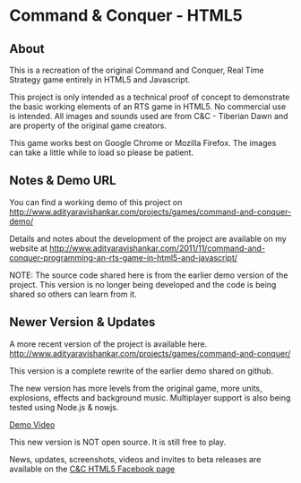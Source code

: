 Command &amp; Conquer - HTML5
=============================

## About

This is a recreation of the original Command and Conquer, Real Time Strategy game entirely in HTML5 and Javascript.

This project is only intended as a technical proof of concept to demonstrate the basic working elements of an RTS game in HTML5. No commercial use is intended. All images and sounds used are from C&C - Tiberian Dawn and are property of the original game creators.

This game works best on Google Chrome or Mozilla Firefox. The images can take a little while to load so please be patient.

## Notes & Demo URL

You can find a working demo of this project on http://www.adityaravishankar.com/projects/games/command-and-conquer-demo/

Details and notes about the development of the project are available on my website at http://www.adityaravishankar.com/2011/11/command-and-conquer-programming-an-rts-game-in-html5-and-javascript/

NOTE: The source code shared here is from the earlier demo version of the project. This version is no longer being developed and the code is being shared so others can learn from it.

## Newer Version & Updates

A more recent version of the project is available here. http://www.adityaravishankar.com/projects/games/command-and-conquer/

This version is a complete rewrite of the earlier demo shared on github.

The new version has more levels from the original game, more units, explosions, effects and background music. Multiplayer support is also being tested using Node.js & nowjs. 

[Demo Video](http://www.youtube.com/watch?v=HTZCMxNtloQ)

This new version is NOT open source. It is still free to play. 

News, updates, screenshots, videos and invites to beta releases are available on the [C&C HTML5 Facebook page](http://www.facebook.com/CommandConquerHtml5)
